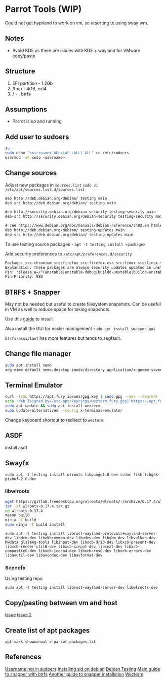 # Parrot Tools (WIP)

Could not get hyprland to work on vm, so resorting to using sway wm.

## Notes

- Avoid KDE as there are issues with KDE + wayland for VMware copy/paste

## Structure

1. EFI partition - 1.2Gb
2. /tmp - 4GB, ext4
3. / - <remaining space>, btrfs

## Assumptions

- Parrot is up and running

## Add user to sudoers

```bash
su -
sudo echo "<username> ALL=(ALL:ALL) ALL" >> /etc/sudoers
usermod -aG sudo <username>
```

## Change sources

Adjust new packages in `sources.list`
`sudo vi /etc/apt/sources.list.d/sources.list`

```txt
deb http://deb.debian.org/debian/ testing main
deb-src http://deb.debian.org/debian/ testing main

deb http://security.debian.org/debian-security testing-security main
deb-src http://security.debian.org/debian-security testing-security main

# see https://www.debian.org/doc/manuals/debian-reference/ch02.en.html#_updates_and_backports
deb http://deb.debian.org/debian/ testing-updates main
deb-src http://deb.debian.org/debian/ testing-updates main
```

To use testing source packages - `apt -t testing install <package>`

Add security preferences to `/etc/apt/preferences.d/security`

```txt
Package: src:chromium src:firefox src:firefox-esr src:linux src:linux-signed-amd64
Explanation: these packages are always security updates updated in unstable first
Pin: release a=/^(unstable|unstable-debug|buildd-unstable|buildd-unstable-debug)$/
Pin-Priority: 980
```

## BTRFS + Snapper

May not be needed but useful to create filesystem snapshots. Can be useful in VM as well to reduce space for taking snapshots.

Use this [guide](https://github.com/david-cortes/snapper-in-debian-guide) to install.

Also install the GUI for easier management `sudo apt install snapper-gui`.

`btrfs-assistant` has more features but tends to segfault.

## Change file manager

```bash
sudo apt install nemo
xdg-mime default nemo.desktop inode/directory application/x-gnome-saved-searc
```

## Terminal Emulator

```bash
curl -fsSL https://apt.fury.io/wez/gpg.key | sudo gpg --yes --dearmor -o /etc/apt/keyrings/wezterm-fury.gpg
echo 'deb [signed-by=/etc/apt/keyrings/wezterm-fury.gpg] https://apt.fury.io/wez/ * *' | sudo tee /etc/apt/sources.list.d/wezterm.list
sudo apt update && sudo apt install wezterm
sudo update-alternatives --config x-terminal-emulator
```

Change keyboard shortcut to redirect to `wezterm`

## ASDF

install asdf

## Swayfx

`sudo apt -t testing install wlroots libpango1.0-dev scdoc fish libgdk-pixbuf-2.0-dev`

### libwlroots

```bash
wget https://gitlab.freedesktop.org/wlroots/wlroots/-/archive/0.17.4/wlroots-0.17.4.tar.gz
tar -xf wlroots-0.17.4.tar.gz
cd wlroots-0.17.4
meson build
ninja -C build
sudo ninja -C build install
```

`sudo apt -t testing install librust-wayland-protocols+wayland-server-dev libdrm-dev libxkbcommon-dev libudev-dev libgbm-dev libvulkan-dev hwdata glslang-tools libinput-dev libxcb-dri3-dev libxcb-present-dev libxcb-render-util0-dev libxcb-xinput-dev libseat-dev libxcb-composite0-dev libxcb-icccm4-dev libxcb-res0-dev libxcb-errors-dev libavutil-dev libavcodec-dev libavformat-dev`

### Scenefx

Using testing repo

`sudo apt -t testing install librust-wayland-server-dev libwlroots-dev`

## Copy/pasting between vm and host

[issue](https://www.reddit.com/r/swaywm/comments/rv668l/yet_another_clipboard_thread_x11_sync_wayland_and/)
[issue 2](https://github.com/hyprwm/Hyprland/issues/6132)

## Create list of apt packages

`apt-mark showmanual > parrot-packages.txt`

## References

[Username not in sudoers](https://www.baeldung.com/linux/username-not-in-sudoers-file)
[Installing sid on debian](https://wiki.debian.org/DebianUnstable)
[Debian Testing](https://wiki.debian.org/DebianTesting)
[Main guide to snapper with btrfs](https://github.com/david-cortes/snapper-in-debian-guide)
[Another guide to snapper installation](https://medium.com/@inatagan/installing-debian-with-btrfs-snapper-backups-and-grub-btrfs-27212644175f)
[Wezterm](https://wezfurlong.org/wezterm/install/linux.html)
